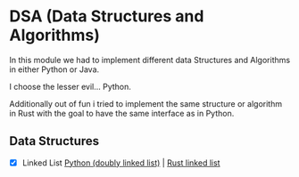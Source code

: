 # DSA (Data Structures and Algorithms)

In this module we had to implement different data Structures and Algorithms in either Python or Java.

I choose the lesser evil... Python.

Additionally out of fun i tried to implement the same structure or algorithm in Rust with the goal to have the same interface as in Python.

## Data Structures

- [x] Linked List 
 [Python (doubly linked list)](./lists/python/list.py) | [Rust linked list](./lists/rust/src/lib.rs)
